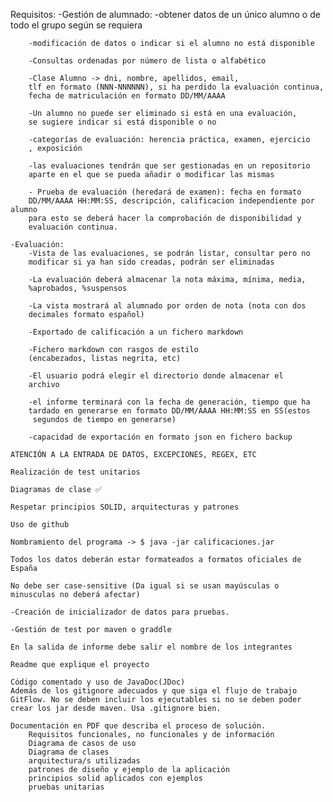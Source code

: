 Requisitos:
	-Gestión de alumnado: 
		-obtener datos de un único alumno o de todo el grupo 
		según se requiera

		-modificación de datos o indicar si el alumno no está disponible

		-Consultas ordenadas por número de lista o alfabético

		-Clase Alumno -> dni, nombre, apellidos, email, 
		tlf en formato (NNN-NNNNNN), si ha perdido la evaluación continua,
		fecha de matriculación en formato DD/MM/AAAA

		-Un alumno no puede ser eliminado si está en una evaluación,
		se sugiere indicar si está disponible o no

		-categorías de evaluación: herencia práctica, examen, ejercicio
		, exposición

		-las evaluaciones tendrán que ser gestionadas en un repositorio
		aparte en el que se pueda añadir o modificar las mismas

		- Prueba de evaluación (heredará de examen): fecha en formato
		DD/MM/AAAA HH:MM:SS, descripción, calificacion independiente por alumno
		para esto se deberá hacer la comprobación de disponibilidad y 
		evaluación continua.
	
	-Evaluación:
		-Vista de las evaluaciones, se podrán listar, consultar pero no
		modificar si ya han sido creadas, podrán ser eliminadas

		-La evaluación deberá almacenar la nota máxima, mínima, media,
		%aprobados, %suspensos

		-La vista mostrará al alumnado por orden de nota (nota con dos 
		decimales formato español)
		
		-Exportado de calificación a un fichero markdown

		-Fichero markdown con rasgos de estilo
		(encabezados, listas negrita, etc)
		
		-El usuario podrá elegir el directorio donde almacenar el 
		archivo

		-el informe terminará con la fecha de generación, tiempo que ha 
		tardado en generarse en formato DD/MM/AAAA HH:MM:SS en SS(estos
		 segundos de tiempo en generarse)

		-capacidad de exportación en formato json en fichero backup

	ATENCIÓN A LA ENTRADA DE DATOS, EXCEPCIONES, REGEX, ETC
	
	Realización de test unitarios
	
	Diagramas de clase ✅
	
	Respetar principios SOLID, arquitecturas y patrones

	Uso de github

	Nombramiento del programa -> $ java -jar calificaciones.jar

	Todos los datos deberán estar formateados a formatos oficiales de 
	España

	No debe ser case-sensitive (Da igual si se usan mayúsculas o
	minusculas no deberá afectar)

	-Creación de inicializador de datos para pruebas.

	-Gestión de test por maven o graddle

	En la salida de informe debe salir el nombre de los integrantes

	Readme que explique el proyecto

	Código comentado y uso de JavaDoc(JDoc)
	Además de los gitignore adecuados y que siga el flujo de trabajo 
	GitFlow. No se deben incluir los ejecutables si no se deben poder 
	crear los jar desde maven. Usa .gitignore bien.
	
	Documentación en PDF que describa el proceso de solución.
		Requisitos funcionales, no funcionales y de información
		Diagrama de casos de uso
		Diagrama de clases
		arquitectura/s utilizadas
		patrones de diseño y ejemplo de la aplicación
		principios solid aplicados con ejemplos
		pruebas unitarias
